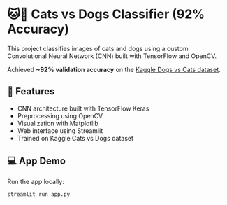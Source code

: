 # 🐱🐶 Cats vs Dogs Classifier (92% Accuracy)

This project classifies images of cats and dogs using a custom Convolutional Neural Network (CNN) built with TensorFlow and OpenCV.

Achieved **~92% validation accuracy** on the [Kaggle Dogs vs Cats dataset](https://www.kaggle.com/c/dogs-vs-cats).

## 🚀 Features

- CNN architecture built with TensorFlow Keras
- Preprocessing using OpenCV
- Visualization with Matplotlib
- Web interface using Streamlit
- Trained on Kaggle Cats vs Dogs dataset

## 💻 App Demo

Run the app locally:

```bash
streamlit run app.py
